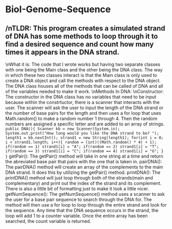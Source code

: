 # BioI-Genome-Sequence
/nTLDR: This program creates a simulated strand of DNA has some methods to loop through it to find a desired sequence and count how many times it appears in the DNA strand.
------------------------------------------------------------------------------
\nWhat it is: The code that I wrote works but having two separate classes with one being the Main class and the other being the DNA class. The way in which these two classes interact is that the Main class is only used to create a DNA object and call the methods with respect to the DNA object. The DNA class houses all of the methods that can be called of DNA and all of the variables needed to make it work. 
\nMethods In DNA:
\nConstructor: The constructor in the DNA class has no variables that need to be input because within the constrtuctor, there is a scanner that interacts with the user. The scanner will ask the user to input the length of the DNA strand or the number of base pairs for the length and then uses a for loop that uses Math.random() to make a random number 1 through 4. Then the random numbers are assigned a specific letter and are added to an array of strings. 
`
  public DNA(){
    Scanner kb = new Scanner(System.in);
    System.out.print("How long would you like the DNA strand to be? ");
    length1 = kb.nextInt();
    strand1 = new String[length1];
    for(int i = 0; i < strand1.length; i++){
       random = (int)((Math.random() * 4) + 1);
       if(random == 1)
          strand1[i] = "A";
       if(random == 2)
          strand1[i] = "T";
       if(random == 3)
          strand1[i] = "C";
       if(random == 4)
          strand1[i] = "G";
    }
  }
  `
getPair(): The getPair() method will take in one string at a time and return the abreviated base pair that pairs with the one that is taken in.
pairDNA(): The pairDNA() method will create an array of the complements to the main DNA strand. It does this by utilizing the getPair() method.
printDNA(): The printDNA() method will just loop through both of the strands(main and complementary) and print out the index of the strand and its complement. There is also a little bit of formatting just to make it look a little nicer.
getNumSequence(): The getNumSequence() method uses a scanner to ask the user for a base pair sequence to search through the DNA for. The method will then use a for loop to loop through the entire strand and look for the sequence. Any time that the DNA sequence occurs in the strand, the loop will add 1 to a counter variable. Once the entire array has been searched, the count variable is returned.
